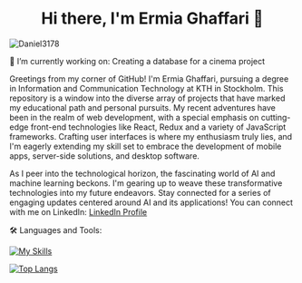 <h1 align="center"> Hi there, I'm Ermia Ghaffari 👋 </h1>

<p align="left"> <img src="https://komarev.com/ghpvc/?username=ermia1230&label=Profile%20views&color=6d0075&style=plastic" alt="Daniel3178" /> </p>

<!-- Connect with me on LinkedIn: -->
<div id="badges">
<div align="center">
</div>
🔭 I’m currently working on:
Creating a database for a cinema project
<p>
Greetings from my corner of GitHub! I'm Ermia Ghaffari, pursuing a degree in Information and Communication Technology at KTH in Stockholm. This repository is a window into the diverse array of projects that have marked my educational path and personal pursuits. My recent adventures have been in the realm of web development, with a special emphasis on cutting-edge front-end technologies like React, Redux and a variety of JavaScript frameworks. Crafting user interfaces is where my enthusiasm truly lies, and I'm eagerly extending my skill set to embrace the development of mobile apps, server-side solutions, and desktop software.

As I peer into the technological horizon, the fascinating world of AI and machine learning beckons. I'm gearing up to weave these transformative technologies into my future endeavors. Stay connected for a series of engaging updates centered around AI and its applications!
You can connect with me on LinkedIn: [LinkedIn Profile](https://www.linkedin.com/in/ermia-ghaffari-970814289)
</p>
🛠️ Languages and Tools:

[![My Skills](https://skillicons.dev/icons?i=c,java,postgres,elixir,linux,js,html,css,redux,react,tailwind,git&perline=8)](https://skillicons.dev)

[![Top Langs](https://github-readme-stats.vercel.app/api/top-langs/?username=ermia1230&layout=compact&theme=holi)](https://github.com/anuraghazra/github-readme-stats)


